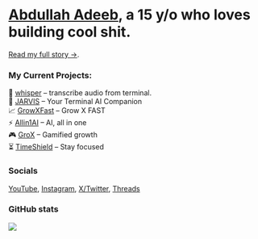# [Abdullah Adeeb](https://www.abdullahadeeb.xyz), a 15 y/o who loves building cool shit.
[Read my full story →](https://www.abdullahadeeb.xyz/about).

### My Current Projects:
🎤 [whisper](https://www.abdullahadeeb.xyz/project/whisper) – transcribe audio from terminal.  
🤖 [JARVIS](https://www.abdullahadeeb.xyz/project/jarvis) – Your Terminal AI Companion  
📈 [GrowXFast](https://GrowXFa.st) – Grow X FAST  
⚡ [Allin1AI](https://allin1ai.app) – AI, all in one  
🎮 [GroX](https://grox.abdullahadeeb.xyz) – Gamified growth  
⏳ [TimeShield](https://timeshield.abdullahadeeb.xyz) – Stay focused 

### Socials
[YouTube](https://youtube.com/@AbdullahAdeebx),
[Instagram](https://instagram.com/AbdullahAdeebx),
[X/Twitter](https://x.com/AbdullahAdeebx),
[Threads](https://threads.net/@AbdullahAdeebx)

### GitHub stats
<img src="http://github-profile-summary-cards.vercel.app/api/cards/profile-details?username=AbdullahAdeebx&theme=transparent" />
